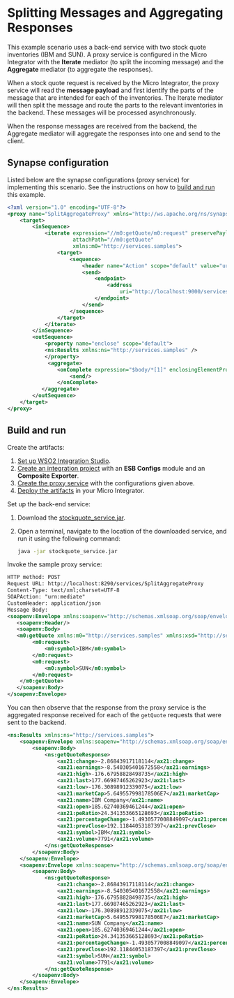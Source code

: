 # Splitting Messages and Aggregating Responses

This example scenario uses a back-end service with two stock quote inventories (IBM and SUN). A proxy service is configured in the Micro Integrator with the **Iterate** mediator (to split the incoming message) and the **Aggregate** mediator (to aggregate the responses).

When a stock quote request is received by the Micro Integrator, the proxy service will read the **message payload** and first identify the parts of the message that are intended for each of the inventories. The Iterate mediator will then split the message and route the parts to the relevant inventories in the backend. These messages will be processed asynchronously. 

When the response messages are received from the backend, the Aggregate mediator will aggregate the responses into one and send to the client.

## Synapse configuration
    
Listed below are the synapse configurations (proxy service) for implementing this scenario. See the instructions on how to [build and run](#build-and-run) this example.

```xml
<?xml version="1.0" encoding="UTF-8"?>
<proxy name="SplitAggregateProxy" xmlns="http://ws.apache.org/ns/synapse" transports="https http" startOnLoad="true" trace="disable">
    <target>
        <inSequence>
            <iterate expression="//m0:getQuote/m0:request" preservePayload="true"
                     attachPath="//m0:getQuote"
                     xmlns:m0="http://services.samples">
                <target>
                    <sequence>
                        <header name="Action" scope="default" value="urn:getQuote"/>
                        <send>
                            <endpoint>
                                <address
                                    uri="http://localhost:9000/services/SimpleStockQuoteService"/>
                            </endpoint>
                        </send>
                    </sequence>
                </target>
            </iterate>
        </inSequence>
        <outSequence>
            <property name="enclose" scope="default">
            <ns:Results xmlns:ns="http://services.samples" />
            </property>
             <aggregate>
                <onComplete expression="$body/*[1]" enclosingElementProperty="enclose">
                    <send/>
                </onComplete>
           </aggregate>
        </outSequence>
    </target>
</proxy>
```

## Build and run

Create the artifacts:

1. [Set up WSO2 Integration Studio](../../../../develop/installing-WSO2-Integration-Studio).
2. [Create an integration project](../../../../develop/create-integration-project) with an <b>ESB Configs</b> module and an <b>Composite Exporter</b>.
3. [Create the proxy service](../../../../develop/creating-artifacts/creating-a-proxy-service) with the configurations given above.
4. [Deploy the artifacts](../../../../develop/deploy-artifacts) in your Micro Integrator.

Set up the back-end service:

1. Download the [stockquote_service.jar](https://github.com/wso2-docs/WSO2_EI/blob/master/Back-End-Service/stockquote_service.jar).
2. Open a terminal, navigate to the location of the downloaded service, and run it using the following command:

    ```bash
    java -jar stockquote_service.jar
    ```

Invoke the sample proxy service:

```xml
HTTP method: POST 
Request URL: http://localhost:8290/services/SplitAggregateProxy
Content-Type: text/xml;charset=UTF-8
SOAPAction: "urn:mediate"
CustomHeader: application/json
Message Body:
<soapenv:Envelope xmlns:soapenv="http://schemas.xmlsoap.org/soap/envelope/">
   <soapenv:Header/>
   <soapenv:Body>
   <m0:getQuote xmlns:m0="http://services.samples" xmlns:xsd="http://services.samples/xsd">
        <m0:request>
            <m0:symbol>IBM</m0:symbol>
        </m0:request>
        <m0:request>
            <m0:symbol>SUN</m0:symbol>
        </m0:request>
    </m0:getQuote>
   </soapenv:Body>
</soapenv:Envelope>
```

You can then observe that the response from the proxy service is the aggregated response received for each of the `getQuote` requests that were sent to the backend.

```xml
<ns:Results xmlns:ns="http://services.samples">
    <soapenv:Envelope xmlns:soapenv="http://schemas.xmlsoap.org/soap/envelope/" xmlns:ax21="http://services.samples/xsd">
        <soapenv:Body>
            <ns:getQuoteResponse>
                <ax21:change>-2.86843917118114</ax21:change>
                <ax21:earnings>-8.540305401672558</ax21:earnings>
                <ax21:high>-176.67958828498735</ax21:high>
                <ax21:last>177.66987465262923</ax21:last>
                <ax21:low>-176.30898912339075</ax21:low>
                <ax21:marketCap>5.649557998178506E7</ax21:marketCap>
                <ax21:name>IBM Company</ax21:name>
                <ax21:open>185.62740369461244</ax21:open>
                <ax21:peRatio>24.341353665128693</ax21:peRatio>
                <ax21:percentageChange>-1.4930577008849097</ax21:percentageChange>
                <ax21:prevClose>192.11844053187397</ax21:prevClose>
                <ax21:symbol>IBM</ax21:symbol>
                <ax21:volume>7791</ax21:volume>
            </ns:getQuoteResponse>
        </soapenv:Body>
    </soapenv:Envelope>
    <soapenv:Envelope xmlns:soapenv="http://schemas.xmlsoap.org/soap/envelope/" xmlns:ax21="http://services.samples/xsd">
        <soapenv:Body>
            <ns:getQuoteResponse>
                <ax21:change>-2.86843917118114</ax21:change>
                <ax21:earnings>-8.540305401672558</ax21:earnings>
                <ax21:high>-176.67958828498735</ax21:high>
                <ax21:last>177.66987465262923</ax21:last>
                <ax21:low>-176.30898912339075</ax21:low>
                <ax21:marketCap>5.649557998178506E7</ax21:marketCap>
                <ax21:name>SUN Company</ax21:name>
                <ax21:open>185.62740369461244</ax21:open>
                <ax21:peRatio>24.341353665128693</ax21:peRatio>
                <ax21:percentageChange>-1.4930577008849097</ax21:percentageChange>
                <ax21:prevClose>192.11844053187397</ax21:prevClose>
                <ax21:symbol>SUN</ax21:symbol>
                <ax21:volume>7791</ax21:volume>
            </ns:getQuoteResponse>
        </soapenv:Body>
    </soapenv:Envelope>
</ns:Results>
```
